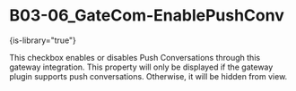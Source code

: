 # B03-06_GateCom-EnablePushConv

{is-library="true"}

<snippet id="B03-06_GateCom-EnablePushConv_snippet">



This checkbox enables or disables Push Conversations through this gateway integration. This property will only be displayed if the gateway plugin supports push conversations. Otherwise, it will be hidden from view.


</snippet>